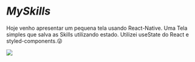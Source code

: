 # _MySkills_

  Hoje venho apresentar um pequena tela usando React-Native.
  Uma Tela simples que salva as Skills utilizando estado.
  Utilizei useState do React e styled-components.😜
  

<a href="https://www.linkedin.com/posts/gabriel-augusto-aaa17b1b1_hoje-venho-apresentar-um-pequena-tela-usando-activity-6810588964618031104-KnXv"><img src="https://img.shields.io/badge/LinkedIn-0077B5?style=for-the-badge&logo=linkedin&logoColor=white"/></a>
